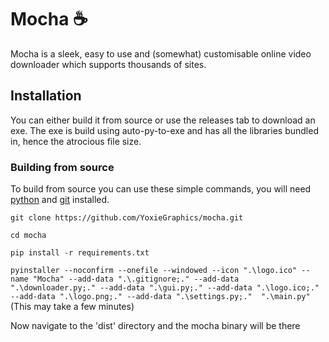 # Mocha ☕
Mocha is a sleek, easy to use and (somewhat) customisable online video downloader which supports thousands of sites.

## Installation
You can either build it from source or use the releases tab to download an exe. The exe is build using auto-py-to-exe and has all the libraries bundled in, hence the atrocious file size.

### Building from source
To build from source you can use these simple commands, you will need [python](https://www.python.org/downloads/) and [git](https://git-scm.com/downloads) installed.

``git clone https://github.com/YoxieGraphics/mocha.git``

``cd mocha``

``pip install -r requirements.txt``

``pyinstaller --noconfirm --onefile --windowed --icon ".\logo.ico" --name "Mocha" --add-data ".\.gitignore;." --add-data ".\downloader.py;." --add-data ".\gui.py;." --add-data ".\logo.ico;." --add-data ".\logo.png;." --add-data ".\settings.py;."  ".\main.py"`` (This may take a few minutes)

Now navigate to the 'dist' directory and the mocha binary will be there
